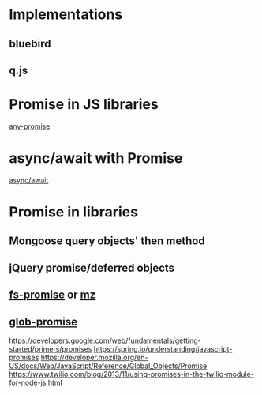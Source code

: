 Implementations
================================================================================

bluebird
--------------------------------------------------------------------------------

q.js
--------------------------------------------------------------------------------

Promise in JS libraries
================================================================================
[any-promise](https://github.com/kevinbeaty/any-promise)

async/await with Promise
================================================================================
[async/await](https://github.com/tc39/ecmascript-asyncawait)

Promise in libraries
================================================================================

Mongoose query objects' then method
--------------------------------------------------------------------------------

jQuery promise/deferred objects
--------------------------------------------------------------------------------

[fs-promise]() or [mz](https://github.com/normalize/mz)
--------------------------------------------------------------------------------

[glob-promise](https://github.com/ahmadnassri/glob-promise)
--------------------------------------------------------------------------------

https://developers.google.com/web/fundamentals/getting-started/primers/promises
https://spring.io/understanding/javascript-promises
https://developer.mozilla.org/en-US/docs/Web/JavaScript/Reference/Global_Objects/Promise
https://www.twilio.com/blog/2013/11/using-promises-in-the-twilio-module-for-node-js.html
